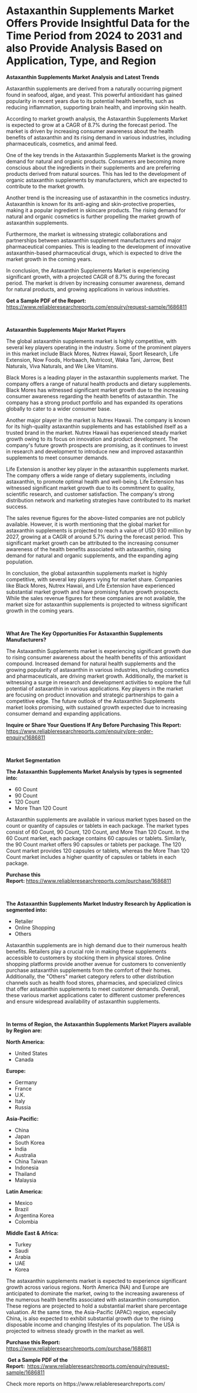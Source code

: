 <p><h1>Astaxanthin Supplements Market Offers Provide Insightful Data for the Time Period from 2024 to 2031 and also Provide Analysis Based on Application, Type, and Region</h1></p><p><strong>Astaxanthin Supplements Market Analysis and Latest Trends</strong></p>
<p><p>Astaxanthin supplements are derived from a naturally occurring pigment found in seafood, algae, and yeast. This powerful antioxidant has gained popularity in recent years due to its potential health benefits, such as reducing inflammation, supporting brain health, and improving skin health.</p><p>According to market growth analysis, the Astaxanthin Supplements Market is expected to grow at a CAGR of 8.7% during the forecast period. The market is driven by increasing consumer awareness about the health benefits of astaxanthin and its rising demand in various industries, including pharmaceuticals, cosmetics, and animal feed.</p><p>One of the key trends in the Astaxanthin Supplements Market is the growing demand for natural and organic products. Consumers are becoming more conscious about the ingredients in their supplements and are preferring products derived from natural sources. This has led to the development of organic astaxanthin supplements by manufacturers, which are expected to contribute to the market growth.</p><p>Another trend is the increasing use of astaxanthin in the cosmetics industry. Astaxanthin is known for its anti-aging and skin-protective properties, making it a popular ingredient in skincare products. The rising demand for natural and organic cosmetics is further propelling the market growth of astaxanthin supplements.</p><p>Furthermore, the market is witnessing strategic collaborations and partnerships between astaxanthin supplement manufacturers and major pharmaceutical companies. This is leading to the development of innovative astaxanthin-based pharmaceutical drugs, which is expected to drive the market growth in the coming years.</p><p>In conclusion, the Astaxanthin Supplements Market is experiencing significant growth, with a projected CAGR of 8.7% during the forecast period. The market is driven by increasing consumer awareness, demand for natural products, and growing applications in various industries.</p></p>
<p><strong>Get a Sample PDF of the Report:&nbsp;</strong> <a href="https://www.reliableresearchreports.com/enquiry/request-sample/1686811">https://www.reliableresearchreports.com/enquiry/request-sample/1686811</a></p>
<p>&nbsp;</p>
<p><strong>Astaxanthin Supplements Major Market Players</strong></p>
<p><p>The global astaxanthin supplements market is highly competitive, with several key players operating in the industry. Some of the prominent players in this market include Black Mores, Nutrex Hawaii, Sport Research, Life Extension, Now Foods, Horbaach, Nutricost, Waka Tani, Jarrow, Best Naturals, Viva Naturals, and We Like Vitamins.</p><p>Black Mores is a leading player in the astaxanthin supplements market. The company offers a range of natural health products and dietary supplements. Black Mores has witnessed significant market growth due to the increasing consumer awareness regarding the health benefits of astaxanthin. The company has a strong product portfolio and has expanded its operations globally to cater to a wider consumer base.</p><p>Another major player in the market is Nutrex Hawaii. The company is known for its high-quality astaxanthin supplements and has established itself as a trusted brand in the market. Nutrex Hawaii has experienced steady market growth owing to its focus on innovation and product development. The company's future growth prospects are promising, as it continues to invest in research and development to introduce new and improved astaxanthin supplements to meet consumer demands.</p><p>Life Extension is another key player in the astaxanthin supplements market. The company offers a wide range of dietary supplements, including astaxanthin, to promote optimal health and well-being. Life Extension has witnessed significant market growth due to its commitment to quality, scientific research, and customer satisfaction. The company's strong distribution network and marketing strategies have contributed to its market success.</p><p>The sales revenue figures for the above-listed companies are not publicly available. However, it is worth mentioning that the global market for astaxanthin supplements is projected to reach a value of USD 930 million by 2027, growing at a CAGR of around 5.7% during the forecast period. This significant market growth can be attributed to the increasing consumer awareness of the health benefits associated with astaxanthin, rising demand for natural and organic supplements, and the expanding aging population.</p><p>In conclusion, the global astaxanthin supplements market is highly competitive, with several key players vying for market share. Companies like Black Mores, Nutrex Hawaii, and Life Extension have experienced substantial market growth and have promising future growth prospects. While the sales revenue figures for these companies are not available, the market size for astaxanthin supplements is projected to witness significant growth in the coming years.</p></p>
<p>&nbsp;</p>
<p><strong>What Are The Key Opportunities For Astaxanthin Supplements Manufacturers?</strong></p>
<p><p>The Astaxanthin Supplements market is experiencing significant growth due to rising consumer awareness about the health benefits of this antioxidant compound. Increased demand for natural health supplements and the growing popularity of astaxanthin in various industries, including cosmetics and pharmaceuticals, are driving market growth. Additionally, the market is witnessing a surge in research and development activities to explore the full potential of astaxanthin in various applications. Key players in the market are focusing on product innovation and strategic partnerships to gain a competitive edge. The future outlook of the Astaxanthin Supplements market looks promising, with sustained growth expected due to increasing consumer demand and expanding applications.</p></p>
<p><strong>Inquire or Share Your Questions If Any Before Purchasing This Report:</strong> <a href="https://www.reliableresearchreports.com/enquiry/pre-order-enquiry/1686811">https://www.reliableresearchreports.com/enquiry/pre-order-enquiry/1686811</a></p>
<p>&nbsp;</p>
<p><strong>Market Segmentation</strong></p>
<p><strong>The Astaxanthin Supplements Market Analysis by types is segmented into:</strong></p>
<p><ul><li>60 Count</li><li>90 Count</li><li>120 Count</li><li>More Than 120 Count</li></ul></p>
<p><p>Astaxanthin supplements are available in various market types based on the count or quantity of capsules or tablets in each package. The market types consist of 60 Count, 90 Count, 120 Count, and More Than 120 Count. In the 60 Count market, each package contains 60 capsules or tablets. Similarly, the 90 Count market offers 90 capsules or tablets per package. The 120 Count market provides 120 capsules or tablets, whereas the More Than 120 Count market includes a higher quantity of capsules or tablets in each package.</p></p>
<p><strong>Purchase this Report:&nbsp;</strong><a href="https://www.reliableresearchreports.com/purchase/1686811">https://www.reliableresearchreports.com/purchase/1686811</a></p>
<p>&nbsp;</p>
<p><strong>The Astaxanthin Supplements Market Industry Research by Application is segmented into:</strong></p>
<p><ul><li>Retailer</li><li>Online Shopping</li><li>Others</li></ul></p>
<p><p>Astaxanthin supplements are in high demand due to their numerous health benefits. Retailers play a crucial role in making these supplements accessible to customers by stocking them in physical stores. Online shopping platforms provide another avenue for customers to conveniently purchase astaxanthin supplements from the comfort of their homes. Additionally, the "Others" market category refers to other distribution channels such as health food stores, pharmacies, and specialized clinics that offer astaxanthin supplements to meet customer demands. Overall, these various market applications cater to different customer preferences and ensure widespread availability of astaxanthin supplements.</p></p>
<p>&nbsp;</p>
<p><strong>In terms of Region, the Astaxanthin Supplements Market Players available by Region are:</strong></p>
<p>
    <p> <strong> North America: </strong>
        <ul>
            <li>United States</li>
            <li>Canada</li>
        </ul>
        </p> 
    <p> <strong> Europe: </strong>
        <ul>
            <li>Germany</li>
            <li>France</li>
            <li>U.K.</li>
            <li>Italy</li>
            <li>Russia</li>
        </ul>
        </p> 
    <p> <strong> Asia-Pacific: </strong>
        <ul>
            <li>China</li>
            <li>Japan</li>
            <li>South Korea</li>
            <li>India</li>
            <li>Australia</li>
            <li>China Taiwan</li>
            <li>Indonesia</li>
            <li>Thailand</li>
            <li>Malaysia</li>
        </ul>
        </p> 
    <p> <strong> Latin America: </strong>
        <ul>
            <li>Mexico</li>
            <li>Brazil</li>
            <li>Argentina Korea</li>
            <li>Colombia</li>
        </ul>
        </p> 
    <p> <strong> Middle East & Africa: </strong>
        <ul>
            <li>Turkey</li>
            <li>Saudi</li>
            <li>Arabia</li>
            <li>UAE</li>
            <li>Korea</li>
        </ul>
    </p>
    </p>
<p><p>The astaxanthin supplements market is expected to experience significant growth across various regions. North America (NA) and Europe are anticipated to dominate the market, owing to the increasing awareness of the numerous health benefits associated with astaxanthin consumption. These regions are projected to hold a substantial market share percentage valuation. At the same time, the Asia-Pacific (APAC) region, especially China, is also expected to exhibit substantial growth due to the rising disposable income and changing lifestyles of its population. The USA is projected to witness steady growth in the market as well.</p></p>
<p><strong>Purchase this Report: </strong><a href="https://www.reliableresearchreports.com/purchase/1686811">https://www.reliableresearchreports.com/purchase/1686811</a></p>
<p>&nbsp;<strong>Get a Sample PDF of the Report:&nbsp;&nbsp;</strong><a href="https://www.reliableresearchreports.com/enquiry/request-sample/1686811">https://www.reliableresearchreports.com/enquiry/request-sample/1686811</a></p>
<p><strong></strong></p>
<p>Check more reports on https://www.reliableresearchreports.com/</p>